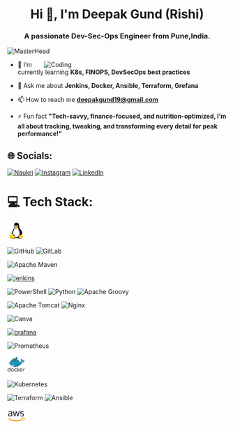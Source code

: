 <h1 align="center">Hi 👋, I'm Deepak Gund (Rishi)</h1>
<h3 align="center">A passionate Dev-Sec-Ops Engineer from Pune,India.</h3>

![MasterHead](https://proseful.imgix.net/blogs/df373414-e77c-4d3d-8c7b-35cf55f23396/images/43bc1e57-5fef-4460-bf08-4f79f3654555.gif)

<img align="right" alt="Coding" width="420" src="https://amaxiam.com/wp-content/uploads/DevSecOps-image-2.jpg"/>


- 🌱 I’m currently learning **K8s, FINOPS, DevSecOps best practices**

- 💬 Ask me about **Jenkins, Docker, Ansible, Terraform, Grefana**

- 📫 How to reach me **deepakgund19@gmail.com**

- ⚡ Fun fact **"Tech-savvy, finance-focused, and nutrition-optimized, I’m all about tracking, tweaking, and transforming every detail for peak performance!"**


## 🌐 Socials:
[![Naukri](https://static.naukimg.com/s/0/0/i/ni-hamburger/naukri_new_logo.svg?logo=Naukri&logoColor=white)](https://www.naukri.com/mnjuser/profile) 
[![Instagram](https://img.shields.io/badge/Instagram-%23E4405F.svg?logo=Instagram&logoColor=white)](https://instagram.com/deepackgund) 
[![LinkedIn](https://img.shields.io/badge/LinkedIn-%230077B5.svg?logo=linkedin&logoColor=white)](https://linkedin.com/in/deepakgund) 

# 💻 Tech Stack:
 
<p align="left"> <a href="https://www.linux.org/" target="_blank" rel="noreferrer"> <img src="https://raw.githubusercontent.com/devicons/devicon/master/icons/linux/linux-original.svg" alt="linux" width="40" height="40"/> </a>  </p> 

![GitHub](https://img.shields.io/badge/github-%23121011.svg?style=for-the-badge&logo=github&logoColor=white) 
![GitLab](https://img.shields.io/badge/gitlab-%23181717.svg?style=for-the-badge&logo=gitlab&logoColor=white) 

![Apache Maven](https://img.shields.io/badge/Apache%20Maven-C71A36?style=for-the-badge&logo=Apache%20Maven&logoColor=white) 

<p align="left"> <a href="https://www.jenkins.io" target="_blank" rel="noreferrer"> <img src="https://www.vectorlogo.zone/logos/jenkins/jenkins-icon.svg" alt="jenkins" width="40" height="40"/> </a> 
 </p>


![PowerShell](https://img.shields.io/badge/PowerShell-%235391FE.svg?style=for-the-badge&logo=powershell&logoColor=white) 
![Python](https://img.shields.io/badge/python-3670A0?style=for-the-badge&logo=python&logoColor=ffdd54) 
![Apache Groovy](https://img.shields.io/badge/Apache%20Groovy-4298B8.svg?style=for-the-badge&logo=Apache+Groovy&logoColor=white)  

![Apache Tomcat](https://img.shields.io/badge/apache%20tomcat-%23F8DC75.svg?style=for-the-badge&logo=apache-tomcat&logoColor=black)
![Nginx](https://img.shields.io/badge/nginx-%23009639.svg?style=for-the-badge&logo=nginx&logoColor=white)

![Canva](https://img.shields.io/badge/Canva-%2300C4CC.svg?style=for-the-badge&logo=Canva&logoColor=white) 

<p align="left"> <a href="https://grafana.com" target="_blank" rel="noreferrer"> <img src="https://www.vectorlogo.zone/logos/grafana/grafana-icon.svg" alt="grafana" width="40" height="40"/> </a> 
 </p>

![Prometheus](https://img.shields.io/badge/Prometheus-E6522C?style=for-the-badge&logo=Prometheus&logoColor=white)

<p align="left"> <a href="https://www.docker.com/" target="_blank" rel="noreferrer"> <img src="https://raw.githubusercontent.com/devicons/devicon/master/icons/docker/docker-original-wordmark.svg" alt="docker" width="40" height="40"/> </a>
 </p>

![Kubernetes](https://img.shields.io/badge/kubernetes-%23326ce5.svg?style=for-the-badge&logo=kubernetes&logoColor=white) 

![Terraform](https://img.shields.io/badge/terraform-%235835CC.svg?style=for-the-badge&logo=terraform&logoColor=white)
![Ansible](https://img.shields.io/badge/ansible-%231A1918.svg?style=for-the-badge&logo=ansible&logoColor=white)








<p align="left"> <a href="https://aws.amazon.com" target="_blank" rel="noreferrer"> <img src="https://raw.githubusercontent.com/devicons/devicon/master/icons/amazonwebservices/amazonwebservices-original-wordmark.svg" alt="aws" width="40" height="40"/> </a>   </p>

 

